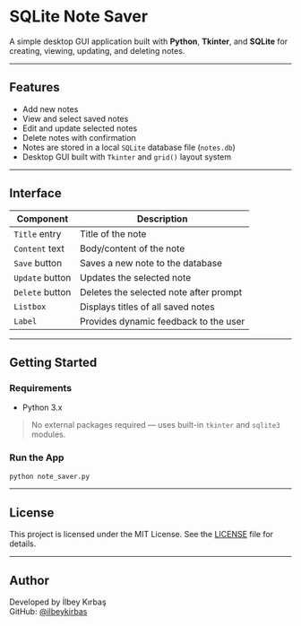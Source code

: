 # SQLite Note Saver 

A simple desktop GUI application built with **Python**, **Tkinter**, and **SQLite** for creating, viewing, updating, and deleting notes.

---

## Features

- Add new notes
- View and select saved notes
- Edit and update selected notes
- Delete notes with confirmation
- Notes are stored in a local `SQLite` database file (`notes.db`)
- Desktop GUI built with `Tkinter` and `grid()` layout system

---

## Interface

| Component         | Description                             |
|------------------|-----------------------------------------|
| `Title` entry     | Title of the note                       |
| `Content` text    | Body/content of the note                |
| `Save` button     | Saves a new note to the database        |
| `Update` button   | Updates the selected note               |
| `Delete` button   | Deletes the selected note after prompt  |
| `Listbox`         | Displays titles of all saved notes      |
| `Label`           | Provides dynamic feedback to the user   |

---

## Getting Started

### Requirements
- Python 3.x

> No external packages required — uses built-in `tkinter` and `sqlite3` modules.

### Run the App

```bash
python note_saver.py
```
---

## License

This project is licensed under the MIT License. See the [LICENSE](https://github.com/ilbeykirbas/expense-app/blob/main/LICENSE) file for details.

---

## Author

Developed by İlbey Kırbaş  
GitHub: [@ilbeykirbas](https://github.com/ilbeykirbas)
